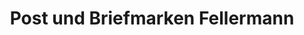 ---
title: "Post und Briefmarken Fellermann"
url: /osnabrueck/post-und-briefmarken-fellermann/
shop: Schreibwaren
---